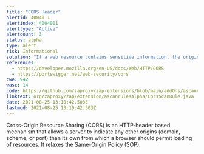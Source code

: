 ```yaml
---
title: "CORS Header"
alertid: 40040-1
alertindex: 4004001
alerttype: "Active"
alertcount: 3
status: alpha
type: alert
risk: Informational
solution: "If a web resource contains sensitive information, the origin should be properly specified in the Access-Control-Allow-Origin header. Only trusted websites needing this resource should be specified in this header, with the most secured protocol supported."
references:
  - https://developer.mozilla.org/en-US/docs/Web/HTTP/CORS
  - https://portswigger.net/web-security/cors
cwe: 942
wasc: 14
code: https://github.com/zaproxy/zap-extensions/blob/main/addOns/ascanrulesAlpha/src/main/java/org/zaproxy/zap/extension/ascanrulesAlpha/CorsScanRule.java
linktext: org/zaproxy/zap/extension/ascanrulesAlpha/CorsScanRule.java
date: 2021-08-25 13:10:42.503Z
lastmod: 2021-08-25 13:10:42.503Z
---
```


Cross-Origin Resource Sharing (CORS) is an HTTP-header based mechanism that allows a server to indicate any other origins (domain, scheme, or port) than its own from which a browser should permit loading of resources. It relaxes the Same-Origin Policy (SOP).

